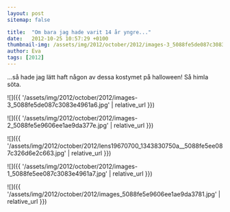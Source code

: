 ```yaml
---
layout: post
sitemap: false

title:  "Om bara jag hade varit 14 år yngre..."
date:   2012-10-25 10:57:29 +0100
thumbnail-img: /assets/img/2012/october/2012/images-3_5088fe5de087c3083e4961a6.jpg
author: Eva
tags: [2012]
---
```





...så hade jag lätt haft någon av dessa kostymet på halloween! Så himla söta.

![]({{ '/assets/img/2012/october/2012/images-3_5088fe5de087c3083e4961a6.jpg'  | relative_url }})

![]({{ '/assets/img/2012/october/2012/images-2_5088fe5e9606ee1ae9da377e.jpg'  | relative_url }})

![]({{ '/assets/img/2012/october/2012/lens19670700_1343830750a__5088fe5ee087c326d6e2c663.jpg'  | relative_url }})

![]({{ '/assets/img/2012/october/2012/images-1_5088fe5ee087c3083e4961a7.jpg'  | relative_url }})

![]({{ '/assets/img/2012/october/2012/images_5088fe5e9606ee1ae9da3781.jpg'  | relative_url }})

